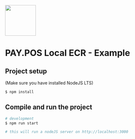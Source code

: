 <img src="https://www.pay.nl/uploads/1/brands/main_logo.png" width="100px"/>

# PAY.POS Local ECR - Example

## Project setup

(Make sure you have installed NodeJS LTS)

```bash
$ npm install
```

## Compile and run the project

```bash
# development
$ npm run start

# this will run a nodeJS server on http://localhost:3000
```
